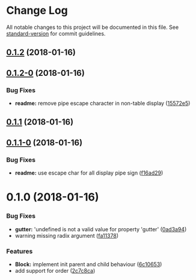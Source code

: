 # Change Log

All notable changes to this project will be documented in this file. See [standard-version](https://github.com/conventional-changelog/standard-version) for commit guidelines.

<a name="0.1.2"></a>
## [0.1.2](https://github.com/wengkhing/react-awesome-layout/compare/v0.1.2-0...v0.1.2) (2018-01-16)



<a name="0.1.2-0"></a>
## [0.1.2-0](https://github.com/wengkhing/react-awesome-layout/compare/v0.1.1...v0.1.2-0) (2018-01-16)


### Bug Fixes

* **readme:** remove pipe escape character in non-table display ([15572e5](https://github.com/wengkhing/react-awesome-layout/commit/15572e5))



<a name="0.1.1"></a>
## [0.1.1](https://github.com/wengkhing/react-awesome-layout/compare/v0.1.1-0...v0.1.1) (2018-01-16)



<a name="0.1.1-0"></a>
## [0.1.1-0](https://github.com/wengkhing/react-awesome-layout/compare/v0.1.0...v0.1.1-0) (2018-01-16)


### Bug Fixes

* **readme:** use escape char for all display pipe sign ([f16ad29](https://github.com/wengkhing/react-awesome-layout/commit/f16ad29))



<a name="0.1.0"></a>
# 0.1.0 (2018-01-16)


### Bug Fixes

* **gutter:** 'undefined is not a valid value for property 'gutter' ([0ad3a94](https://github.com/wengkhing/react-awesome-layout/commit/0ad3a94))
* warning missing radix argument ([fa11378](https://github.com/wengkhing/react-awesome-layout/commit/fa11378))


### Features

* **Block:** implement init parent and child behaviour ([6c10653](https://github.com/wengkhing/react-awesome-layout/commit/6c10653))
* add support for order ([2c7c8ca](https://github.com/wengkhing/react-awesome-layout/commit/2c7c8ca))
